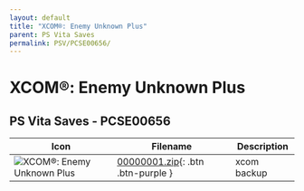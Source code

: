 ```yaml
---
layout: default
title: "XCOM®: Enemy Unknown Plus"
parent: PS Vita Saves
permalink: PSV/PCSE00656/
---
```

# XCOM®: Enemy Unknown Plus

## PS Vita Saves - PCSE00656

| Icon | Filename | Description |
|------|----------|-------------|
| ![XCOM®: Enemy Unknown Plus](https://github.com/bucanero/apollo-vita/raw/main/sce_sys/icon0.png) | [00000001.zip](00000001.zip){: .btn .btn-purple } | xcom backup  |
